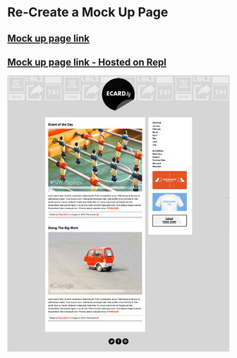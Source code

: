 # Re-Create a Mock Up Page

## [Mock up page link](https://m-soro.github.io/Per_Scholas/Homework/Day5/index.html)

## [Mock up page link - Hosted on Repl](https://create-mock-up-site-not-final.msoro.repl.co/)

![image](https://github.com/m-soro/Per_Scholas/blob/main/Homework/Wk1-Day5/screenshot-final.png?raw=true)
